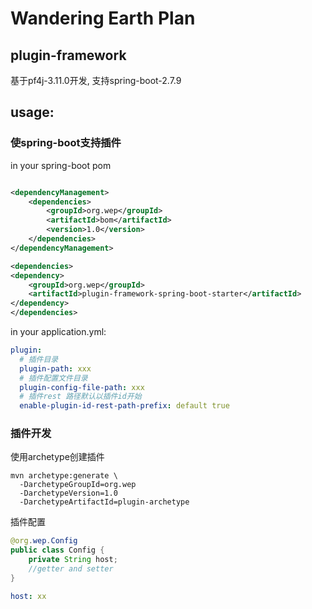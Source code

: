 # Wandering Earth Plan

## plugin-framework

基于pf4j-3.11.0开发, 支持spring-boot-2.7.9

## usage:

### 使spring-boot支持插件

in your spring-boot pom

```xml

<dependencyManagement>
    <dependencies>
        <groupId>org.wep</groupId>
        <artifactId>bom</artifactId>
        <version>1.0</version>
    </dependencies>
</dependencyManagement>

<dependencies>
<dependency>
    <groupId>org.wep</groupId>
    <artifactId>plugin-framework-spring-boot-starter</artifactId>
</dependency>
</dependencies>

```

in your application.yml:

```yaml
plugin:
  # 插件目录
  plugin-path: xxx
  # 插件配置文件目录
  plugin-config-file-path: xxx
  # 插件rest 路径默认以插件id开始
  enable-plugin-id-rest-path-prefix: default true
```

### 插件开发

使用archetype创建插件

```shell
mvn archetype:generate \
  -DarchetypeGroupId=org.wep 
  -DarchetypeVersion=1.0 
  -DarchetypeArtifactId=plugin-archetype
```

插件配置

```java
@org.wep.Config
public class Config {
    private String host;
    //getter and setter
}
```

```yaml
host: xx
```
